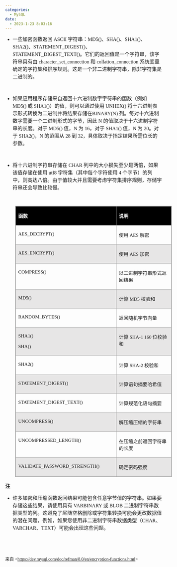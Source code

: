 ```yaml
---
categories:
  - MySQL
date:
  - 2023-1-23 8:03:16
---
```


<ul style="list-style-type:disc">
    <li><span style="font-size:12.0pt"><span
                style="font-family:&quot;Microsoft YaHei UI&quot;">一些加密函数返回</span></span><span
            style="font-size:12.0pt"><span style="font-family:&quot;Comic Sans MS&quot;"> ASCII </span></span><span
            style="font-size:12.0pt"><span style="font-family:&quot;Microsoft YaHei UI&quot;">字符串：</span></span><span
            style="font-size:12.0pt"><span style="font-family:&quot;Comic Sans MS&quot;">MD5()</span></span><span
            style="font-size:12.0pt"><span style="font-family:&quot;Microsoft YaHei UI&quot;">、</span></span><span
            style="font-size:12.0pt"><span style="font-family:&quot;Comic Sans MS&quot;">SHA()</span></span><span
            style="font-size:12.0pt"><span style="font-family:&quot;Microsoft YaHei UI&quot;">、</span></span><span
            style="font-size:12.0pt"><span style="font-family:&quot;Comic Sans MS&quot;">SHA1()</span></span><span
            style="font-size:12.0pt"><span style="font-family:&quot;Microsoft YaHei UI&quot;">、</span></span><span
            style="font-size:12.0pt"><span style="font-family:&quot;Comic Sans MS&quot;">SHA2()</span></span><span
            style="font-size:12.0pt"><span style="font-family:&quot;Microsoft YaHei UI&quot;">、</span></span><span
            style="font-size:12.0pt"><span
                style="font-family:&quot;Comic Sans MS&quot;">STATEMENT_DIGEST()</span></span><span
            style="font-size:12.0pt"><span style="font-family:&quot;Microsoft YaHei UI&quot;">、</span></span><span
            style="font-size:12.0pt"><span
                style="font-family:&quot;Comic Sans MS&quot;">STATEMENT_DIGEST_TEXT()</span></span><span
            style="font-size:12.0pt"><span
                style="font-family:&quot;Microsoft YaHei UI&quot;">。它们的返回值是一个字符串，该字符串具有由</span></span><span
            style="font-size:12.0pt"><span style="font-family:&quot;Comic Sans MS&quot;"> character_set_connection
            </span></span><span style="font-size:12.0pt"><span
                style="font-family:&quot;Microsoft YaHei UI&quot;">和</span></span><span style="font-size:12.0pt"><span
                style="font-family:&quot;Comic Sans MS&quot;"> collat</span></span><span style="font-size:12.0pt"><span
                style="font-family:&quot;Times New Roman&quot;">​​</span></span><span style="font-size:12.0pt"><span
                style="font-family:&quot;Comic Sans MS&quot;">ion_connection </span></span><span
            style="font-size:12.0pt"><span
                style="font-family:&quot;Microsoft YaHei UI&quot;">系统变量确定的字符集和排序规则。这是一个非二进制字符串，除非字符集是二进制的。</span></span>
    </li>
</ul>
<p><span style="font-size:12.0pt"><span style="font-family:&quot;Microsoft YaHei UI&quot;">&nbsp;</span></span></p>
<ul style="list-style-type:disc">
    <li><span style="font-size:12.0pt"><span
                style="font-family:&quot;Microsoft YaHei UI&quot;">如果应用程序存储来自返回十六进制数字字符串的函数（例如</span></span><span
            style="font-size:12.0pt"><span style="font-family:&quot;Comic Sans MS&quot;"> MD5() </span></span><span
            style="font-size:12.0pt"><span style="font-family:&quot;Microsoft YaHei UI&quot;">或</span></span><span
            style="font-size:12.0pt"><span style="font-family:&quot;Comic Sans MS&quot;"> SHA1()</span></span><span
            style="font-size:12.0pt"><span
                style="font-family:&quot;Microsoft YaHei UI&quot;">）的值，则可以通过使用</span></span><span
            style="font-size:12.0pt"><span style="font-family:&quot;Comic Sans MS&quot;"> UNHEX() </span></span><span
            style="font-size:12.0pt"><span
                style="font-family:&quot;Microsoft YaHei UI&quot;">将十六进制表示形式转换为二进制并将结果存储在</span></span><span
            style="font-size:12.0pt"><span style="font-family:&quot;Comic Sans MS&quot;">BINARY(N) </span></span><span
            style="font-size:12.0pt"><span
                style="font-family:&quot;Microsoft YaHei UI&quot;">列。每对十六进制数字需要一个二进制形式的字节，因此</span></span><span
            style="font-size:12.0pt"><span style="font-family:&quot;Comic Sans MS&quot;"> N </span></span><span
            style="font-size:12.0pt"><span
                style="font-family:&quot;Microsoft YaHei UI&quot;">的值取决于十六进制字符串的长度。对于</span></span><span
            style="font-size:12.0pt"><span style="font-family:&quot;Comic Sans MS&quot;"> MD5() </span></span><span
            style="font-size:12.0pt"><span style="font-family:&quot;Microsoft YaHei UI&quot;">值，</span></span><span
            style="font-size:12.0pt"><span style="font-family:&quot;Comic Sans MS&quot;">N </span></span><span
            style="font-size:12.0pt"><span style="font-family:&quot;Microsoft YaHei UI&quot;">为</span></span><span
            style="font-size:12.0pt"><span style="font-family:&quot;Comic Sans MS&quot;"> 16</span></span><span
            style="font-size:12.0pt"><span style="font-family:&quot;Microsoft YaHei UI&quot;">，对于</span></span><span
            style="font-size:12.0pt"><span style="font-family:&quot;Comic Sans MS&quot;"> SHA1() </span></span><span
            style="font-size:12.0pt"><span style="font-family:&quot;Microsoft YaHei UI&quot;">值，</span></span><span
            style="font-size:12.0pt"><span style="font-family:&quot;Comic Sans MS&quot;">N </span></span><span
            style="font-size:12.0pt"><span style="font-family:&quot;Microsoft YaHei UI&quot;">为</span></span><span
            style="font-size:12.0pt"><span style="font-family:&quot;Comic Sans MS&quot;"> 20</span></span><span
            style="font-size:12.0pt"><span style="font-family:&quot;Microsoft YaHei UI&quot;">。对于</span></span><span
            style="font-size:12.0pt"><span style="font-family:&quot;Comic Sans MS&quot;"> SHA2()</span></span><span
            style="font-size:12.0pt"><span style="font-family:&quot;Microsoft YaHei UI&quot;">，</span></span><span
            style="font-size:12.0pt"><span style="font-family:&quot;Comic Sans MS&quot;">N </span></span><span
            style="font-size:12.0pt"><span style="font-family:&quot;Microsoft YaHei UI&quot;">的范围从</span></span><span
            style="font-size:12.0pt"><span style="font-family:&quot;Comic Sans MS&quot;"> 28 </span></span><span
            style="font-size:12.0pt"><span style="font-family:&quot;Microsoft YaHei UI&quot;">到</span></span><span
            style="font-size:12.0pt"><span style="font-family:&quot;Comic Sans MS&quot;"> 32</span></span><span
            style="font-size:12.0pt"><span
                style="font-family:&quot;Microsoft YaHei UI&quot;">，具体取决于指定结果所需位长的参数。</span></span></li>
</ul>
<p><span style="font-size:12.0pt"><span style="font-family:&quot;Microsoft YaHei UI&quot;">&nbsp;</span></span></p>
<ul style="list-style-type:disc">
    <li><span style="font-size:12.0pt"><span
                style="font-family:&quot;Microsoft YaHei UI&quot;">将十六进制字符串存储在</span></span><span
            style="font-size:12.0pt"><span style="font-family:&quot;Comic Sans MS&quot;"> CHAR </span></span><span
            style="font-size:12.0pt"><span
                style="font-family:&quot;Microsoft YaHei UI&quot;">列中的大小损失至少是两倍，如果该值存储在使用</span></span><span
            style="font-size:12.0pt"><span style="font-family:&quot;Comic Sans MS&quot;"> utf8 </span></span><span
            style="font-size:12.0pt"><span
                style="font-family:&quot;Microsoft YaHei UI&quot;">字符集（其中每个字符使用</span></span><span
            style="font-size:12.0pt"><span style="font-family:&quot;Comic Sans MS&quot;"> 4 </span></span><span
            style="font-size:12.0pt"><span
                style="font-family:&quot;Microsoft YaHei UI&quot;">个字节）的列中，则高达八倍。由于值较大并且需要考虑字符集排序规则，存储字符串还会导致比较慢。</span></span>
    </li>
</ul>
<p><span style="font-size:12.0pt"><span style="font-family:&quot;Comic Sans MS&quot;">&nbsp;</span></span></p>
<table summary="" cellspacing="0"
    style="border-collapse:collapse; border-color:#a3a3a3; border-style:solid; border-width:1px; margin-left:32px"
    class=" cke_show_border">
    <tbody>
        <tr>
            <td
                style="background-color:black; border-bottom:1px solid #a3a3a3; border-left:1px solid #a3a3a3; border-right:1px solid #a3a3a3; border-top:1px solid #a3a3a3; vertical-align:top; width:3.3965in">
                <p><span style="font-size:11.5pt"><span style="font-family:&quot;Microsoft YaHei UI&quot;"><span
                                style="color:white"><strong>函数</strong></span></span></span></p>
            </td>
            <td
                style="background-color:black; border-bottom:1px solid #a3a3a3; border-left:1px solid #a3a3a3; border-right:1px solid #a3a3a3; border-top:1px solid #a3a3a3; vertical-align:top; width:2.1569in">
                <p><span style="font-size:11.5pt"><span style="font-family:&quot;Microsoft YaHei UI&quot;"><span
                                style="color:white"><strong>说明</strong></span></span></span></p>
            </td>
        </tr>
        <tr>
            <td
                style="border-bottom:1px solid #a3a3a3; border-left:1px solid #a3a3a3; border-right:1px solid #a3a3a3; border-top:1px solid #a3a3a3; vertical-align:top; width:3.3965in">
                <p><span style="font-size:11.5pt"><span
                            style="font-family:&quot;Comic Sans MS&quot;">AES_DECRYPT()</span></span></p>
            </td>
            <td
                style="border-bottom:1px solid #a3a3a3; border-left:1px solid #a3a3a3; border-right:1px solid #a3a3a3; border-top:1px solid #a3a3a3; vertical-align:top; width:2.1569in">
                <p><span style="font-size:11.5pt"><span
                            style="font-family:&quot;Microsoft YaHei UI&quot;">使用</span><span
                            style="font-family:&quot;Comic Sans MS&quot;"> AES </span><span
                            style="font-family:&quot;Microsoft YaHei UI&quot;">解密</span></span></p>
            </td>
        </tr>
        <tr>
            <td
                style="background-color:#e7e6e6; border-bottom:1px solid #a3a3a3; border-left:1px solid #a3a3a3; border-right:1px solid #a3a3a3; border-top:1px solid #a3a3a3; vertical-align:top; width:3.3965in">
                <p><span style="font-size:11.5pt"><span
                            style="font-family:&quot;Comic Sans MS&quot;">AES_ENCRYPT()</span></span></p>
            </td>
            <td
                style="background-color:#e7e6e6; border-bottom:1px solid #a3a3a3; border-left:1px solid #a3a3a3; border-right:1px solid #a3a3a3; border-top:1px solid #a3a3a3; vertical-align:top; width:2.1569in">
                <p><span style="font-size:11.5pt"><span
                            style="font-family:&quot;Microsoft YaHei UI&quot;">使用</span><span
                            style="font-family:&quot;Comic Sans MS&quot;"> AES </span><span
                            style="font-family:&quot;Microsoft YaHei UI&quot;">加密</span></span></p>
            </td>
        </tr>
        <tr>
            <td
                style="border-bottom:1px solid #a3a3a3; border-left:1px solid #a3a3a3; border-right:1px solid #a3a3a3; border-top:1px solid #a3a3a3; vertical-align:top; width:3.3965in">
                <p><span style="font-size:11.5pt"><span
                            style="font-family:&quot;Comic Sans MS&quot;">COMPRESS()</span></span></p>
            </td>
            <td
                style="border-bottom:1px solid #a3a3a3; border-left:1px solid #a3a3a3; border-right:1px solid #a3a3a3; border-top:1px solid #a3a3a3; vertical-align:top; width:2.2263in">
                <p><span style="font-size:11.5pt"><span
                            style="font-family:&quot;Microsoft YaHei UI&quot;">以二进制字符串形式返回结果</span></span></p>
            </td>
        </tr>
        <tr>
            <td
                style="background-color:#e7e6e6; border-bottom:1px solid #a3a3a3; border-left:1px solid #a3a3a3; border-right:1px solid #a3a3a3; border-top:1px solid #a3a3a3; vertical-align:top; width:3.3965in">
                <p><span style="font-size:11.5pt"><span
                            style="font-family:&quot;Comic Sans MS&quot;">MD5()</span></span></p>
            </td>
            <td
                style="background-color:#e7e6e6; border-bottom:1px solid #a3a3a3; border-left:1px solid #a3a3a3; border-right:1px solid #a3a3a3; border-top:1px solid #a3a3a3; vertical-align:top; width:2.1569in">
                <p><span style="font-size:11.5pt"><span
                            style="font-family:&quot;Microsoft YaHei UI&quot;">计算</span><span
                            style="font-family:&quot;Comic Sans MS&quot;"> MD5 </span><span
                            style="font-family:&quot;Microsoft YaHei UI&quot;">校验和</span></span></p>
            </td>
        </tr>
        <tr>
            <td
                style="border-bottom:1px solid #a3a3a3; border-left:1px solid #a3a3a3; border-right:1px solid #a3a3a3; border-top:1px solid #a3a3a3; vertical-align:top; width:3.3965in">
                <p><span style="font-size:11.5pt"><span
                            style="font-family:&quot;Comic Sans MS&quot;">RANDOM_BYTES()</span></span></p>
            </td>
            <td
                style="border-bottom:1px solid #a3a3a3; border-left:1px solid #a3a3a3; border-right:1px solid #a3a3a3; border-top:1px solid #a3a3a3; vertical-align:top; width:2.1569in">
                <p><span style="font-size:11.5pt"><span
                            style="font-family:&quot;Microsoft YaHei UI&quot;">返回随机字节向量</span></span></p>
            </td>
        </tr>
        <tr>
            <td
                style="background-color:#e7e6e6; border-bottom:1px solid #a3a3a3; border-left:1px solid #a3a3a3; border-right:1px solid #a3a3a3; border-top:1px solid #a3a3a3; vertical-align:top; width:3.3965in">
                <p><span style="font-size:11.5pt"><span style="font-family:&quot;Comic Sans MS&quot;">SHA1()
                        </span></span></p>
                <p><span style="font-size:11.5pt"><span
                            style="font-family:&quot;Comic Sans MS&quot;">SHA()</span></span></p>
            </td>
            <td
                style="background-color:#e7e6e6; border-bottom:1px solid #a3a3a3; border-left:1px solid #a3a3a3; border-right:1px solid #a3a3a3; border-top:1px solid #a3a3a3; vertical-align:top; width:2.1569in">
                <p><span style="font-size:11.5pt"><span
                            style="font-family:&quot;Microsoft YaHei UI&quot;">计算</span><span
                            style="font-family:&quot;Comic Sans MS&quot;"> SHA-1 160 </span><span
                            style="font-family:&quot;Microsoft YaHei UI&quot;">位校验和</span></span></p>
            </td>
        </tr>
        <tr>
            <td
                style="border-bottom:1px solid #a3a3a3; border-left:1px solid #a3a3a3; border-right:1px solid #a3a3a3; border-top:1px solid #a3a3a3; vertical-align:top; width:3.3965in">
                <p><span style="font-size:11.5pt"><span
                            style="font-family:&quot;Comic Sans MS&quot;">SHA2()</span></span></p>
            </td>
            <td
                style="border-bottom:1px solid #a3a3a3; border-left:1px solid #a3a3a3; border-right:1px solid #a3a3a3; border-top:1px solid #a3a3a3; vertical-align:top; width:2.1569in">
                <p><span style="font-size:11.5pt"><span
                            style="font-family:&quot;Microsoft YaHei UI&quot;">计算</span><span
                            style="font-family:&quot;Comic Sans MS&quot;"> SHA-2 </span><span
                            style="font-family:&quot;Microsoft YaHei UI&quot;">校验和</span></span></p>
            </td>
        </tr>
        <tr>
            <td
                style="background-color:#e7e6e6; border-bottom:1px solid #a3a3a3; border-left:1px solid #a3a3a3; border-right:1px solid #a3a3a3; border-top:1px solid #a3a3a3; vertical-align:top; width:3.3965in">
                <p><span style="font-size:11.5pt"><span
                            style="font-family:&quot;Comic Sans MS&quot;">STATEMENT_DIGEST()</span></span></p>
            </td>
            <td
                style="background-color:#e7e6e6; border-bottom:1px solid #a3a3a3; border-left:1px solid #a3a3a3; border-right:1px solid #a3a3a3; border-top:1px solid #a3a3a3; vertical-align:top; width:2.1569in">
                <p><span style="font-size:11.5pt"><span
                            style="font-family:&quot;Microsoft YaHei UI&quot;">计算语句摘要哈希值</span></span></p>
            </td>
        </tr>
        <tr>
            <td
                style="border-bottom:1px solid #a3a3a3; border-left:1px solid #a3a3a3; border-right:1px solid #a3a3a3; border-top:1px solid #a3a3a3; vertical-align:top; width:3.3965in">
                <p><span style="font-size:11.5pt"><span
                            style="font-family:&quot;Comic Sans MS&quot;">STATEMENT_DIGEST_TEXT()</span></span></p>
            </td>
            <td
                style="border-bottom:1px solid #a3a3a3; border-left:1px solid #a3a3a3; border-right:1px solid #a3a3a3; border-top:1px solid #a3a3a3; vertical-align:top; width:2.1569in">
                <p><span style="font-size:11.5pt"><span
                            style="font-family:&quot;Microsoft YaHei UI&quot;">计算规范化语句摘要</span></span></p>
            </td>
        </tr>
        <tr>
            <td
                style="background-color:#e7e6e6; border-bottom:1px solid #a3a3a3; border-left:1px solid #a3a3a3; border-right:1px solid #a3a3a3; border-top:1px solid #a3a3a3; vertical-align:top; width:3.3965in">
                <p><span style="font-size:11.5pt"><span
                            style="font-family:&quot;Comic Sans MS&quot;">UNCOMPRESS()</span></span></p>
            </td>
            <td
                style="background-color:#e7e6e6; border-bottom:1px solid #a3a3a3; border-left:1px solid #a3a3a3; border-right:1px solid #a3a3a3; border-top:1px solid #a3a3a3; vertical-align:top; width:2.1569in">
                <p><span style="font-size:11.5pt"><span
                            style="font-family:&quot;Microsoft YaHei UI&quot;">解压缩压缩的字符串</span></span></p>
            </td>
        </tr>
        <tr>
            <td
                style="border-bottom:1px solid #a3a3a3; border-left:1px solid #a3a3a3; border-right:1px solid #a3a3a3; border-top:1px solid #a3a3a3; vertical-align:top; width:3.3965in">
                <p><span style="font-size:11.5pt"><span
                            style="font-family:&quot;Comic Sans MS&quot;">UNCOMPRESSED_LENGTH()</span></span></p>
            </td>
            <td
                style="border-bottom:1px solid #a3a3a3; border-left:1px solid #a3a3a3; border-right:1px solid #a3a3a3; border-top:1px solid #a3a3a3; vertical-align:top; width:2.2263in">
                <p><span style="font-size:11.5pt"><span
                            style="font-family:&quot;Microsoft YaHei UI&quot;">在压缩之前返回字符串的长度</span></span></p>
            </td>
        </tr>
        <tr>
            <td
                style="background-color:#e7e6e6; border-bottom:1px solid #a3a3a3; border-left:1px solid #a3a3a3; border-right:1px solid #a3a3a3; border-top:1px solid #a3a3a3; vertical-align:top; width:3.3965in">
                <p><span style="font-size:11.5pt"><span
                            style="font-family:&quot;Comic Sans MS&quot;">VALIDATE_PASSWORD_STRENGTH()</span></span></p>
            </td>
            <td
                style="background-color:#e7e6e6; border-bottom:1px solid #a3a3a3; border-left:1px solid #a3a3a3; border-right:1px solid #a3a3a3; border-top:1px solid #a3a3a3; vertical-align:top; width:2.1569in">
                <p><span style="font-size:11.5pt"><span
                            style="font-family:&quot;Microsoft YaHei UI&quot;">确定密码强度</span></span></p>
            </td>
        </tr>
    </tbody>
</table>
<p><span style="font-size:12.0pt"><span
            style="font-family:&quot;Microsoft YaHei UI&quot;"><strong>注</strong></span></span></p>
<ul style="list-style-type:disc">
    <li><span style="font-size:12.0pt"><span
                style="font-family:&quot;Microsoft YaHei UI&quot;">许多加密和压缩函数返回结果可能包含任意字节值的字符串。如果要存储这些结果，请使用具有</span></span><span
            style="font-size:12.0pt"><span style="font-family:&quot;Comic Sans MS&quot;"> VARBINARY </span></span><span
            style="font-size:12.0pt"><span style="font-family:&quot;Microsoft YaHei UI&quot;">或</span></span><span
            style="font-size:12.0pt"><span style="font-family:&quot;Comic Sans MS&quot;"> BLOB </span></span><span
            style="font-size:12.0pt"><span
                style="font-family:&quot;Microsoft YaHei UI&quot;">二进制字符串数据类型的列。这避免了尾随空格删除或字符集转换可能会更改数据值的潜在问题，例如，如果您使用非二进制字符串数据类型（</span></span><span
            style="font-size:12.0pt"><span style="font-family:&quot;Comic Sans MS&quot;">CHAR</span></span><span
            style="font-size:12.0pt"><span style="font-family:&quot;Microsoft YaHei UI&quot;">、</span></span><span
            style="font-size:12.0pt"><span style="font-family:&quot;Comic Sans MS&quot;">VARCHAR</span></span><span
            style="font-size:12.0pt"><span style="font-family:&quot;Microsoft YaHei UI&quot;">、</span></span><span
            style="font-size:12.0pt"><span style="font-family:&quot;Comic Sans MS&quot;">TEXT</span></span><span
            style="font-size:12.0pt"><span style="font-family:&quot;Microsoft YaHei UI&quot;">）可能会出现这些问题。</span></span>
    </li>
</ul>
<p><span style="font-size:12.0pt"><span style="font-family:&quot;Comic Sans MS&quot;">&nbsp;</span></span></p>
<p><span style="font-size:12.0pt"><span style="font-family:&quot;Comic Sans MS&quot;">&nbsp;</span></span></p>
<p><span style="font-family:&quot;Microsoft YaHei UI&quot;">来自</span><span
        style="font-family:&quot;Comic Sans MS&quot;"> &lt;</span><a
        data-cke-saved-href="https://dev.mysql.com/doc/refman/8.0/en/encryption-functions.html"
        href="https://dev.mysql.com/doc/refman/8.0/en/encryption-functions.html"><span
            style="font-family:&quot;Comic Sans MS&quot;">https://dev.mysql.com/doc/refman/8.0/en/encryption-functions.html</span></a><span
        style="font-family:&quot;Comic Sans MS&quot;">&gt; </span>​​​​​​​</p>

